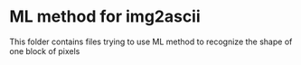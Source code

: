 # ML method for img2ascii

This folder contains files trying to use ML method to recognize the shape of one block of pixels
